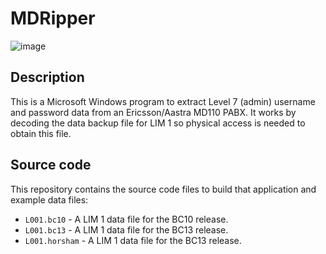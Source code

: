 # MDRipper
![image](https://user-images.githubusercontent.com/59138188/204079536-4083672c-38fa-40a9-8b17-94c5f798ed6e.png)

## Description
This is a Microsoft Windows program to extract Level 7 (admin) username and password data from an Ericsson/Aastra MD110 PABX.
It works by decoding the data backup file for LIM 1 so physical access is needed to obtain this file. <br>

## Source code

This repository contains the source code files to build that application and example data files:

* `L001.bc10`       - A LIM 1 data file for the BC10 release.
* `L001.bc13`       - A LIM 1 data file for the BC13 release.
* `L001.horsham`    - A LIM 1 data file for the BC13 release.
